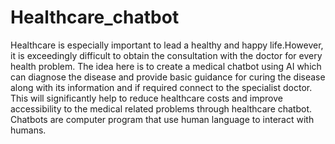 # Healthcare_chatbot
Healthcare is especially important to lead a healthy and happy life.However, it is exceedingly difficult to obtain the  consultation with the doctor for every health problem. The idea here is to create a medical chatbot using AI which  can diagnose the disease and provide basic guidance for curing the disease along with its information and if  required connect to the specialist doctor. This will significantly help to reduce healthcare costs and improve  accessibility to the medical related problems through healthcare chatbot. Chatbots are computer program that use  human language to interact with humans. 
